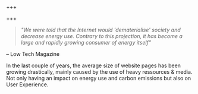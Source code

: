 +++

+++
> _"We were told that the Internet would 'dematerialise' society and decrease energy use. Contrary to this projection, it has become a large and rapidly growing consumer of energy itself"_

– Low Tech Magazine

In the last couple of years, the average size of website pages has been growing drastically, mainly caused by the use of heavy ressources & media. Not only having an impact on energy use and carbon emissions but also on User Experience.